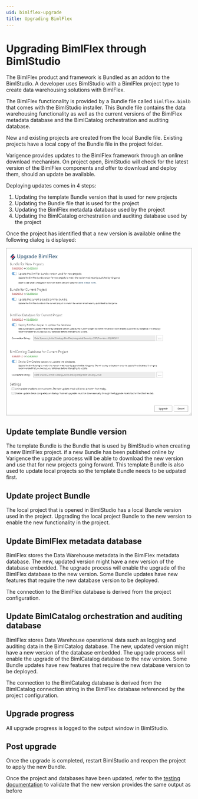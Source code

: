 ```yaml
---
uid: bimlflex-upgrade
title: Upgrading BimlFlex
---
```

# Upgrading BimlFlex through BimlStudio

The BimlFlex product and framework is Bundled as an addon to the BimlStudio. A developer uses BimlStudio with a BimlFlex project type to create data warehousing solutions with BimlFlex.

The BimlFlex functionality is provided by a Bundle file called `bimlflex.bimlb` that comes with the BimlStudio installer. This Bundle file contains the data warehousing functionality as well as the current versions of the BimlFlex metadata database and the BimlCatalog orchestration and auditing database.

New and existing projects are created from the local Bundle file. Existing projects have a local copy of the Bundle file in the project folder.

Varigence provides updates to the BimlFlex framework through an online download mechanism. On project open, BimlStudio will check for the latest version of the BimlFlex components and offer to download and deploy them, should an update be available.

Deploying updates comes in 4 steps:

1. Updating the template Bundle version that is used for new projects
1. Updating the Bundle file that is used for the project
1. Updating the BimlFlex metadata database used by the project
1. Updating the BimlCatalog orchestration and auditing database used by the project

Once the project has identified that a new version is available online the following dialog is displayed:

![BimlFlex Upgrade Assets](images/bimlflex-ss-v5-bimlflex-upgrade-assets-dialog.png "BimlFlex Upgrade Assets")

## Update template Bundle version

The template Bundle is the Bundle that is used by BimlStudio when creating a new BimlFlex project. if a new Bundle has been published online by Varigence the upgrade process will be able to download the new version and use that for new projects going forward. This template Bundle is also used to update local projects so the template Bundle needs to be udpated first.

## Update project Bundle

The local project that is opened in BimlStudio has a local Bundle version used in the project. Upgrading the local project Bundle to the new version to enable the new functionality in the project.

## Update BimlFlex metadata database

BimlFlex stores the Data Warehouse metadata in the BimlFlex metadata database. The new, updated version might have a new version of the database embedded. The upgrade process will enable the upgrade of the BimlFlex database to the new version. Some Bundle updates have new features that require the new database version to be deployed.

The connection to the BimlFlex database is derived from the project configuration.

## Update BimlCatalog orchestration and auditing database

BimlFlex stores Data Warehouse operational data such as logging and auditing data in the BimlCatalog database. The new, updated version might have a new version of the database embedded. The upgrade process will enable the upgrade of the BimlCatalog database to the new version. Some Bundle updates have new features that require the new database version to be deployed.

The connection to the BimlCatalog database is derived from the BimlCatalog connection string in the BimlFlex database referenced by the project configuration.

## Upgrade progress

All upgrade progress is logged to the output window in BimlStudio.

## Post upgrade

Once the upgrade is completed, restart BimlStudio and reopen the project to apply the new Bundle.

Once the project and databases have been updated, refer to the [testing documentation](upgrade-and-testing-process.md) to validate that the new version provides the same output as before